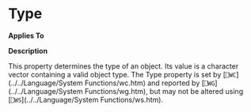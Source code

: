 




<h1 class="heading"><span class="name">Type</span></h1>

**Applies To**


**Description**


This property determines the type of an object. Its value is a character vector containing a valid object type. The Type property is set by [`⎕WC`](../../Language/System Functions/wc.htm) and reported by [`⎕WG`](../../Language/System Functions/wg.htm), but may not be altered using [`⎕WS`](../../Language/System Functions/ws.htm).



